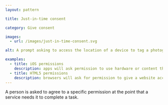 ```yaml
---
layout: pattern

title: Just-in-time consent

category: Give consent

images:
  - url: /images/just-in-time-consent.svg

alt: A prompt asking to access the location of a device to tag a photograph.

examples:
  - title: iOS permissions
    description: apps will ask permission to use hardware or content the first time an app requires it
  - title: HTML5 permissions
    description: browsers will ask for permission to give a website access to a webcam, microphone or location when a website requests it
---
```


A person is asked to agree to a specific permission at the point that a service needs it to complete a task.
